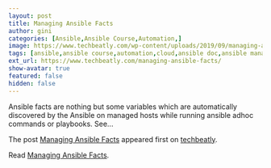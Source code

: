 ```yaml
---
layout: post
title: Managing Ansible Facts
author: gini
categories: [Ansible,Ansible Course,Automation,]
image: https://www.techbeatly.com/wp-content/uploads/2019/09/managing-ansible-facts-1024x576.png
tags: [ansible,ansible course,automation,cloud,ansible doc,ansible managing facts,ansible playbook,ansible training,learning ansible,]
ext_url: https://www.techbeatly.com/managing-ansible-facts/
show-avatar: true
featured: false
hidden: false
---
```


<p>Ansible facts are nothing but some variables which are automatically discovered by the Ansible on managed hosts while running ansible adhoc commands or playbooks. See&#46;&#46;&#46;</p>
<p>The post <a href="https://www.techbeatly.com/managing-ansible-facts/">Managing Ansible Facts</a> appeared first on <a href="https://www.techbeatly.com">techbeatly</a>.</p>

Read [Managing Ansible Facts](https://www.techbeatly.com/managing-ansible-facts/).